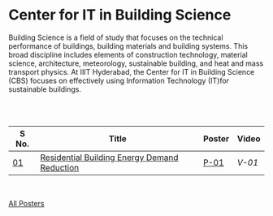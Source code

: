 # Center for IT in Building Science

Building Science is a field of study that focuses on the technical performance of buildings, building materials and building systems. This broad discipline includes elements of construction technology, material science, architecture, meteorology, sustainable building, and heat and mass transport physics. At IIIT Hyderabad, the Center for IT in Building Science (CBS) focuses on effectively using Information Technology (IT)for sustainable buildings.

<br>
<br>

| S No. | Title                                                 | Poster | Video  |
| ----- | ----------------------------------------------------- | ------ | ------ |
| [01]  | [Residential Building Energy Demand Reduction][01] | [P-01] | *V-01* |

<br>

[All Posters](https://photos.app.goo.gl/AojwdCtKS2ZRp7pE6)


[01]: https://github.com/iiithf/rnd-showcase-2021/blob/main/CBS/01.%20Residential%20Building%20Energy%20Demand%20Reduction.md

[P-01]: 01.%20Residential%20Building%20Energy%20Demand%20Reduction.pdf
